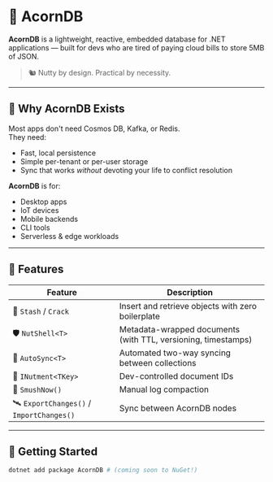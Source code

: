 # 🌰 AcornDB

**AcornDB** is a lightweight, reactive, embedded database for .NET applications — built for devs who are tired of paying cloud bills to store 5MB of JSON.

> 🐿️ Nutty by design. Practical by necessity.

---

## 🚀 Why AcornDB Exists

Most apps don't need Cosmos DB, Kafka, or Redis.  
They need:

- Fast, local persistence
- Simple per-tenant or per-user storage
- Sync that works *without* devoting your life to conflict resolution

**AcornDB** is for:
- Desktop apps
- IoT devices
- Mobile backends
- CLI tools
- Serverless & edge workloads

---

## 🔧 Features

| Feature | Description |
|--------|-------------|
| 🌰 `Stash` / `Crack` | Insert and retrieve objects with zero boilerplate |
| 🛡️ `NutShell<T>` | Metadata-wrapped documents (with TTL, versioning, timestamps) |
| 🔁 `AutoSync<T>` | Automated two-way syncing between collections |
| 🧠 `INutment<TKey>` | Dev-controlled document IDs |
| 🧹 `SmushNow()` | Manual log compaction |
| 🛰️ `ExportChanges()` / `ImportChanges()` | Sync between AcornDB nodes |

---

## 🧪 Getting Started

```bash
dotnet add package AcornDB # (coming soon to NuGet!)

